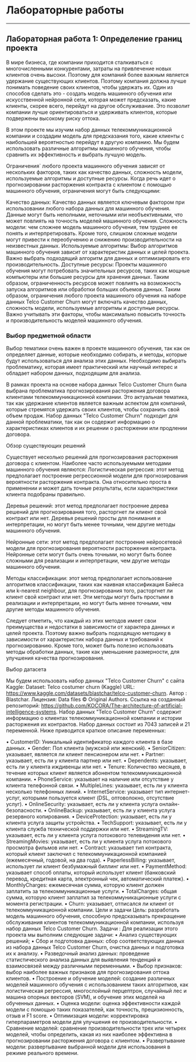 # Лабораторные работы

*****************************************

## Лабораторная работа 1: Определение границ проекта

В мире бизнеса, где компании приходится сталкиваться с многочисленными конкурентами, затраты на привлечение новых клиентов очень высоки. Поэтому для компаний более важным является удержание существующих клиентов. Поэтому компания должна лучше понимать поведение своих клиентов, чтобы удержать их. Один из способов сделать это - создать модель машинного обучения или искусственной нейронной сети, которая может предсказать, какие клиенты, скорее всего, перейдут на другое обслуживание. Это позволит компании лучше ориентироваться и удерживать клиентов, которые подвержены высокому риску оттока.

В этом проекте мы изучим набор данных телекоммуникационной компании и создадим модель для предсказания того, какие клиенты с наибольшей вероятностью перейдут в другую компанию. Мы будем использовать различные алгоритмы машинного обучения, чтобы сравнить их эффективность и выбрать лучшую модель.

Ограничения` любого проекта машинного обучения зависят от нескольких факторов, таких как качество данных, сложность модели, используемые алгоритмы и доступные ресурсы. Когда речь идет о прогнозировании расторжения контракта с клиентом с помощью машинного обучения, ограничения могут быть следующими:

Качество данных: Качество данных является ключевым фактором при использовании любого набора данных для машинного обучения. Данные могут быть неполными, неточными или необъективными, что может повлиять на точность моделей машинного обучения.
Сложность модели: чем сложнее модель машинного обучения, тем труднее ее понять и интерпретировать. Кроме того, слишком сложные модели могут привести к переобучению и снижению производительности на неизвестных данных.
Используемые алгоритмы: Выбор алгоритмов машинного обучения зависит от характеристик данных и целей проекта. Важно выбрать подходящий алгоритм для данных и оптимизировать его производительность.
Доступные ресурсы: Проекты машинного обучения могут потребовать значительных ресурсов, таких как мощные компьютеры или большие ресурсы для хранения данных. Таким образом, ограниченность ресурсов может повлиять на возможность запуска алгоритмов или обработки больших объемов данных.
Таким образом, ограничения любого проекта машинного обучения на наборе данных Telco Customer Churn могут включать качество данных, сложность модели, используемые алгоритмы и доступные ресурсы. Важно учитывать эти факторы, чтобы максимально повысить точность и производительность моделей машинного обучения.

### Выбор предметной области

Выбор тематики очень важен в проекте машинного обучения, так как он определяет данные, которые необходимо собирать, и методы, которые будут использоваться для анализа этих данных. Необходимо выбирать проблематику, которая имеет практический или научный интерес и обладает набором данных, подходящим для анализа.

В рамках проекта на основе набора данных Telco Customer Churn была выбрана проблематика прогнозирования расторжения договора клиентами телекоммуникационной компании. Это актуальная тематика, так как удержание клиентов является важным аспектом для компаний, которые стремятся удержать своих клиентов, чтобы сохранить свой объем продаж. Набор данных "Telco Customer Churn" подходит для данной проблематики, так как он содержит информацию о характеристиках клиентов и их решении о расторжении или продлении договора.

Обзор существующих решений

Существует несколько решений для прогнозирования расторжения договора с клиентом. Наиболее часто используемыми методами машинного обучения являются:
Логистическая регрессия: этот метод предполагает построение регрессионной модели для прогнозирования вероятности расторжения контракта. Она относительно проста в применении и может дать точные результаты, если характеристики клиента подобраны правильно.

Деревья решений: этот метод предполагает построение дерева решений для прогнозирования того, расторгнет ли клиент свой контракт или нет. Деревья решений просты для понимания и интерпретации, но могут быть менее точными, чем другие методы машинного обучения.

Нейронные сети: этот метод предполагает построение нейросетевой модели для прогнозирования вероятности расторжения контракта. Нейронные сети могут быть очень точными, но могут быть более сложными для реализации и интерпретации, чем другие методы машинного обучения.

Методы классификации: этот метод предполагает использование алгоритмов классификации, таких как наивная классификация Байеса или k-nearest neighbour, для прогнозирования того, расторгнет ли клиент свой контракт или нет. Эти методы могут быть простыми в реализации и интерпретации, но могут быть менее точными, чем другие методы машинного обучения.

Следует отметить, что каждый из этих методов имеет свои преимущества и недостатки в зависимости от характера данных и целей проекта. Поэтому важно выбрать подходящую методику в зависимости от характеристик набора данных и требований к прогнозированию. Кроме того, может быть полезно использовать методы обработки данных, такие как уменьшение размерности, для улучшения качества прогнозирования.

Выбор датасета

Мы будем использовать набор данных "Telco Customer Churn" с сайта Kaggle:
Dataset: Telco costumer churn (Kaggle) URL: https://www.kaggle.com/datasets/blastchar/telco-customer-churn.
Автор : Blastchar.
Лицензия: Data files © Original Authors.
Ссылка на созданный репозиторий: https://github.com/KOCORA/The-architecture-of-artificial-intelligence-systems.
Набор данных "Telco Customer Churn" содержит информацию о клиентах телекоммуникационной компании и истории расторжения их контрактов. Набор данных состоит из 7043 записей и 21 переменной. Ниже приводится краткое описание переменных:

• CustomerID: Уникальный идентификатор каждого клиента в базе данных.
• Gender: Пол клиента (мужской или женский).
• SeniorCitizen: указывает, является ли клиент пенсионером или нет.
• Partner: указывает, есть ли у клиента партнер или нет.
• Dependents: указывает, есть ли у клиента иждивенцы или нет.
• Tenure: Количество месяцев, в течение которых клиент является абонентом телекоммуникационной компании.
• PhoneService: указывает на наличие или отсутствие у клиента телефонной связи.
• MultipleLines: указывает, есть ли у клиента несколько телефонных линий.
• InternetService: указывает тип интернет-услуг, которыми пользуется клиент (DSL, оптоволокно, отсутствие услуг).
• OnlineSecurity: указывает, есть ли у клиента услуга онлайн-безопасности.
• OnlineBackup: указывает, есть ли у клиента услуга резервного копирования.
• DeviceProtection: указывает, есть ли у клиента услуга защиты устройства.
• TechSupport: указывает, есть ли у клиента служба технической поддержки или нет.
• StreamingTV: указывает, есть ли у клиента услуга потокового телевидения или нет.
• StreamingMovies: указывает, есть ли у клиента услуга потокового просмотра фильмов или нет.
• Contract: указывает тип контракта, который клиент заключил с телекоммуникационной компанией (ежемесячный, годовой, на два года).
• PaperlessBilling: указывает, использует ли клиент безбумажный биллинг или нет.
• PaymentMethod: указывает способ оплаты, который использует клиент (банковский перевод, кредитная карта, электронный чек, автоматический платеж).
• MonthlyCharges: ежемесячная сумма, которую клиент должен заплатить за телекоммуникационные услуги.
• TotalCharges: общая сумма, которую клиент заплатил за телекоммуникационные услуги с момента регистрации.
• Churn: указывает, отписался ли клиент от телекоммуникационной компании.
Цели и задачи
Цель: разработать модель машинного обучения, способную предсказывать прекращение обслуживания клиентов телекоммуникационной компании, используя набор данных Telco Customer Churn.
Задачи :
Для реализации этого проекта мы выполним следующие задачи:
• Анализ существующих решений;
• Сбор и подготовка данных: сбор соответствующих данных из набора данных Telco Customer Churn, очистка данных и подготовка их к анализу.
• Разведочный анализ данных: проведение статистического анализа данных для выявления тенденций и взаимосвязей между различными переменными.
• Выбор признаков: выбор наиболее важных признаков для прогнозирования оттока клиентов.
• Построение и обучение моделей: создание различных моделей машинного обучения с использованием таких алгоритмов, как логистическая регрессия, многослойный перцептрон, случайный лес и машина опорных векторов (SVM), и обучение этих моделей на обученных данных.
• Оценка модели: оценка эффективности каждой модели с помощью таких показателей, как точность, прецизионность, отзыв и F1 score.
• Оптимизация модели: корректировка гиперпараметров модели для улучшения ее производительности.
• Сравнение моделей: сравнение производительности трех или четырех моделей, чтобы определить, какая из них наиболее эффективна в прогнозировании расторжения договора с клиентом.
• Развертывание модели: развертывание выбранной модели для использования в режиме реального времени.
